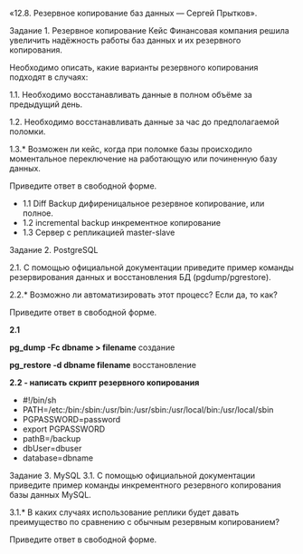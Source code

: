 «12.8. Резервное копирование баз данных — Сергей Прытков».

Задание 1. Резервное копирование
Кейс
Финансовая компания решила увеличить надёжность работы баз данных и их резервного копирования.

Необходимо описать, какие варианты резервного копирования подходят в случаях:

1.1. Необходимо восстанавливать данные в полном объёме за предыдущий день.

1.2. Необходимо восстанавливать данные за час до предполагаемой поломки.

1.3.* Возможен ли кейс, когда при поломке базы происходило моментальное переключение на работающую или починенную базу данных.

Приведите ответ в свободной форме.

+ 1.1 Diff Backup дифиреницальное резервное копирование, или полное.
+ 1.2 incremental backup инкрементное копирование
+ 1.3 Сервер с репликацией master-slave

Задание 2. PostgreSQL


2.1. С помощью официальной документации приведите пример команды резервирования данных и восстановления БД (pgdump/pgrestore).

2.2.* Возможно ли автоматизировать этот процесс? Если да, то как?

Приведите ответ в свободной форме.

**2.1**  
  
  **pg_dump -Fc dbname > filename** создание

  **pg_restore -d dbname filename** восстановление


**2.2 - написать скрипт резервного копирования**


+ #!/bin/sh
+ PATH=/etc:/bin:/sbin:/usr/bin:/usr/sbin:/usr/local/bin:/usr/local/sbin
+ PGPASSWORD=password
+ export PGPASSWORD
+ pathB=/backup
+ dbUser=dbuser
+ database=dbname



Задание 3. MySQL
3.1. С помощью официальной документации приведите пример команды инкрементного резервного копирования базы данных MySQL.

3.1.* В каких случаях использование реплики будет давать преимущество по сравнению с обычным резервным копированием?

Приведите ответ в свободной форме.


